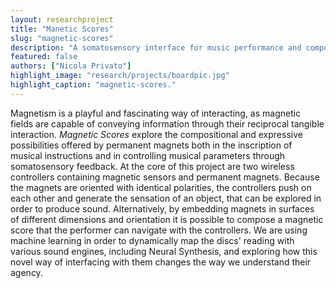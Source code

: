 ```yaml
---
layout: researchproject
title: "Manetic Scores"
slug: "magnetic-scores"
description: "A somatosensory interface for music performance and composition."
featured: false
authors: ["Nicola Privato"]
highlight_image: "research/projects/boardpic.jpg"
highlight_caption: "magnetic-scores."
---
```


Magnetism is a playful and fascinating way of interacting, as magnetic fields are capable of conveying information through their reciprocal tangible interaction.
_Magnetic Scores_ explore the compositional and expressive possibilities offered by permanent magnets both in the inscription of musical instructions and in controlling musical parameters through somatosensory feedback.
At the core of this project are two wireless controllers containing magnetic sensors and permanent magnets. Because the magnets are oriented with identical polarities, the controllers push on each other and generate the sensation of an object, that can be explored in order to produce sound. Alternatively, by embedding magnets in surfaces of different dimensions and orientation it is possible to compose a magnetic score that the performer can navigate with the controllers.
We are using machine learning in order to dynamically map the discs' reading with various sound engines, including Neural Synthesis, and exploring how this novel way of interfacing with them changes the way we understand their agency.